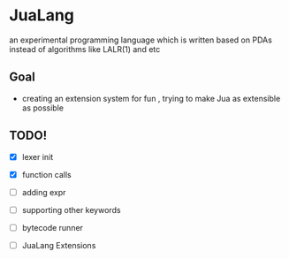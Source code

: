 # JuaLang
an experimental programming language which is written based on PDAs instead of algorithms like LALR(1) and etc

## Goal
- creating an extension system for fun , trying to make Jua as extensible as possible 

## TODO!
- [x] lexer init
- [x] function calls
- [ ] adding expr
- [ ] supporting other keywords
- [ ] bytecode runner
- [ ] JuaLang Extensions

